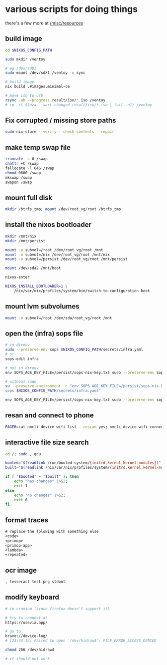 # various scripts for doing things

there's a few more at [/misc/resources](/misc/resources)

## build image
```bash
cd $NIXOS_CONFIG_PATH

sudo mkdir /ventoy

# eg /dev/sdb1
sudo mount /dev/sdX1 /ventoy -o sync

# build image
nix build .#images.minimal-ce

# move iso to usb
rsync -ah --progress result/iso/*.iso /ventoy
# cp -rl $(eza --sort changed result/iso/*.iso | tail -n1) /ventoy
```

## Fix corrupted / missing store paths
```bash
sudo nix-store --verify --check-contents --repair
```

## make temp swap file
```bash
truncate -s 0 /swap
chattr +C /swap
fallocate -l 64G /swap
chmod 0600 /swap
mkswap /swap
swapon /swap
```

## mount full disk
```bash
mkdir /btrfs_tmp; mount /dev/root_vg/root /btrfs_tmp
```

## install the nixos bootloader
```bash
mkdir /mnt/nix
mkdir /mnt/persist

mount -o subvol=/root /dev/root_vg/root /mnt
mount -o subvol=/nix /dev/root_vg/root /mnt/nix
mount -o subvol=/persist /dev/root_vg/root /mnt/persist

mount /dev/sda2 /mnt/boot

nixos-enter

NIXOS_INSTALL_BOOTLOADER=1 \
    /nix/var/nix/profiles/system/bin/switch-to-configuration boot
```

## mount lvm subvolumes
```bash
mount -o subvol=/root /dev/sda/root_vg/root /mnt
```

## open the (infra) sops file
```bash
# in direnv
sudo --preserve-env sops $NIXOS_CONFIG_PATH/secrets/infra.yaml
# or
sops-edit infra

# not in direnv
env SOPS_AGE_KEY_FILE=/persist/sops-nix-key.txt sudo --preserve-env sops $NIXOS_CONFIG_PATH/secrets/

# without sudo
su --preserve-environment -c "env SOPS_AGE_KEY_FILE=/persist/sops-nix-key.txt
sops $NIXOS_CONFIG_PATH/secrets/infra.yaml"

env SOPS_AGE_KEY_FILE=/persist/sops-nix-key.txt sudo --preserve-env sops $"($env.NIXOS_CONFIG_PATH)/secrets/shared.yaml"
```

## resan and connect to phone
```bash
PAGER=cat nmcli device wifi list --rescan yes; nmcli device wifi connect upi-phone
```

## interactive file size search
```bash
cd /; sudo , gdu
```

```bash 
booted="$(readlink /run/booted-system/{initrd,kernel,kernel-modules})"
built="$(readlink /nix/var/nix/profiles/system/{initrd,kernel,kernel-modules})"

if [ "$booted" = "$built" ]; then 
    echo "has changes" 1>&2;
    exit 1
else 
    echo "no changes" 1>&2;
    exit 0
fi
```

## format traces
```txt
# replace the folowing with something else
<code>
<primop>
<primop-app>
<lambda>
«repeated»
```

## ocr image
```bash
, tesseract test.png stdout
```

## modify keyboard
```bash
# in cromium (since firefox doesn't support it)

# try to connect at
https://usevia.app/

# go to
brave://device-log/
# [23:34:15] Failed to open '/dev/hidraw4': FILE_ERROR_ACCESS_DENIED

chmod 766 /dev/hidraw4

# it should not work
```
